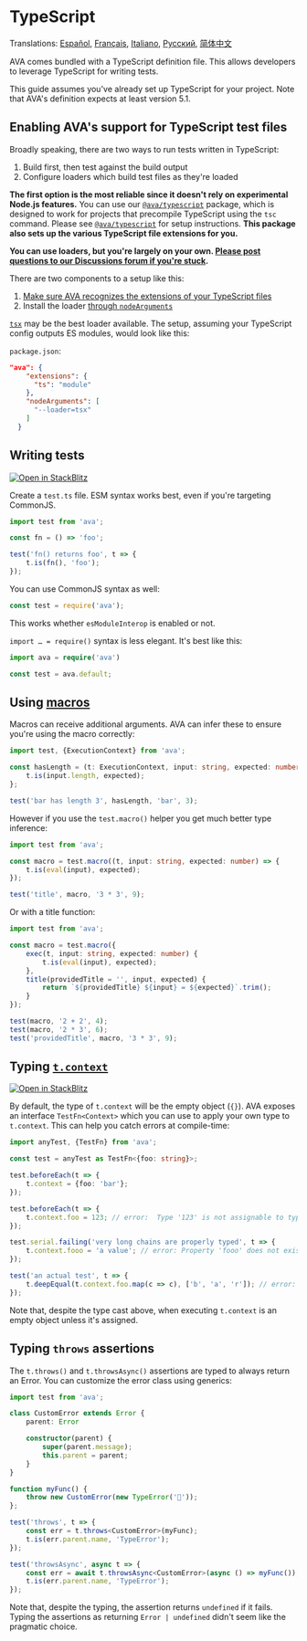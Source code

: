 # TypeScript

Translations: [Español](https://github.com/avajs/ava-docs/blob/main/es_ES/docs/recipes/typescript.md), [Français](https://github.com/avajs/ava-docs/blob/main/fr_FR/docs/recipes/typescript.md), [Italiano](https://github.com/avajs/ava-docs/blob/main/it_IT/docs/recipes/typescript.md), [Русский](https://github.com/avajs/ava-docs/blob/main/ru_RU/docs/recipes/typescript.md), [简体中文](https://github.com/avajs/ava-docs/blob/main/zh_CN/docs/recipes/typescript.md)

AVA comes bundled with a TypeScript definition file. This allows developers to leverage TypeScript for writing tests.

This guide assumes you've already set up TypeScript for your project. Note that AVA's definition expects at least version 5.1.

## Enabling AVA's support for TypeScript test files

Broadly speaking, there are two ways to run tests written in TypeScript:

1. Build first, then test against the build output
2. Configure loaders which build test files as they're loaded

**The first option is the most reliable since it doesn't rely on experimental Node.js features.** You can use our [`@ava/typescript`] package, which is designed to work for projects that precompile TypeScript using the `tsc` command. Please see [`@ava/typescript`] for setup instructions. **This package also sets up the various TypeScript file extensions for you.**

**You can use loaders, but you're largely on your own. [Please post questions to our Discussions forum if you're stuck](https://github.com/avajs/ava/discussions/categories/q-a).**

There are two components to a setup like this:

1. [Make sure AVA recognizes the extensions of your TypeScript files](../06-configuration.md#configuring-module-formats)
2. Install the loader [through `nodeArguments`](../06-configuration.md#node-arguments)

[`tsx`](https://github.com/esbuild-kit/tsx) may be the best loader available. The setup, assuming your TypeScript config outputs ES modules, would look like this:

`package.json`:

```json
"ava": {
    "extensions": {
      "ts": "module"
    },
    "nodeArguments": [
      "--loader=tsx"
    ]
  }
```

## Writing tests

[![Open in StackBlitz](https://developer.stackblitz.com/img/open_in_stackblitz.svg)](https://stackblitz.com/github/avajs/ava/tree/main/examples/typescript-basic?file=source%2Ftest.ts&terminal=test&view=editor)

Create a `test.ts` file. ESM syntax works best, even if you're targeting CommonJS.

```ts
import test from 'ava';

const fn = () => 'foo';

test('fn() returns foo', t => {
	t.is(fn(), 'foo');
});
```

You can use CommonJS syntax as well:

```ts
const test = require('ava');
```

This works whether `esModuleInterop` is enabled or not.

`import … = require()` syntax is less elegant. It's best like this:

```ts
import ava = require('ava')

const test = ava.default;
```

## Using [macros](../01-writing-tests.md#reusing-test-logic-through-macros)

Macros can receive additional arguments. AVA can infer these to ensure you're using the macro correctly:

```ts
import test, {ExecutionContext} from 'ava';

const hasLength = (t: ExecutionContext, input: string, expected: number) => {
	t.is(input.length, expected);
};

test('bar has length 3', hasLength, 'bar', 3);
```

However if you use the `test.macro()` helper you get much better type inference:

```ts
import test from 'ava';

const macro = test.macro((t, input: string, expected: number) => {
	t.is(eval(input), expected);
});

test('title', macro, '3 * 3', 9);
```

Or with a title function:

```ts
import test from 'ava';

const macro = test.macro({
	exec(t, input: string, expected: number) {
		t.is(eval(input), expected);
	},
	title(providedTitle = '', input, expected) {
		return `${providedTitle} ${input} = ${expected}`.trim();
	}
});

test(macro, '2 + 2', 4);
test(macro, '2 * 3', 6);
test('providedTitle', macro, '3 * 3', 9);
```

## Typing [`t.context`](../01-writing-tests.md#test-context)

[![Open in StackBlitz](https://developer.stackblitz.com/img/open_in_stackblitz.svg)](https://stackblitz.com/github/avajs/ava/tree/main/examples/typescript-context?file=source%2Ftest.ts&terminal=test&view=editor)

By default, the type of `t.context` will be the empty object (`{}`). AVA exposes an interface `TestFn<Context>` which you can use to apply your own type to `t.context`. This can help you catch errors at compile-time:

```ts
import anyTest, {TestFn} from 'ava';

const test = anyTest as TestFn<{foo: string}>;

test.beforeEach(t => {
	t.context = {foo: 'bar'};
});

test.beforeEach(t => {
	t.context.foo = 123; // error:  Type '123' is not assignable to type 'string'
});

test.serial.failing('very long chains are properly typed', t => {
	t.context.fooo = 'a value'; // error: Property 'fooo' does not exist on type ''
});

test('an actual test', t => {
	t.deepEqual(t.context.foo.map(c => c), ['b', 'a', 'r']); // error: Property 'map' does not exist on type 'string'
});
```

Note that, despite the type cast above, when executing `t.context` is an empty object unless it's assigned.

## Typing `throws` assertions

The `t.throws()` and `t.throwsAsync()` assertions are typed to always return an Error. You can customize the error class using generics:

```ts
import test from 'ava';

class CustomError extends Error {
	parent: Error

	constructor(parent) {
		super(parent.message);
		this.parent = parent;
	}
}

function myFunc() {
	throw new CustomError(new TypeError('🙈'));
};

test('throws', t => {
	const err = t.throws<CustomError>(myFunc);
	t.is(err.parent.name, 'TypeError');
});

test('throwsAsync', async t => {
	const err = await t.throwsAsync<CustomError>(async () => myFunc());
	t.is(err.parent.name, 'TypeError');
});
```

Note that, despite the typing, the assertion returns `undefined` if it fails. Typing the assertions as returning `Error | undefined` didn't seem like the pragmatic choice.

[`@ava/typescript`]: https://github.com/avajs/typescript
